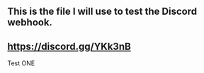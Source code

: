 ## This is the file I will use to test the Discord webhook.

## https://discord.gg/YKk3nB

Test ONE
